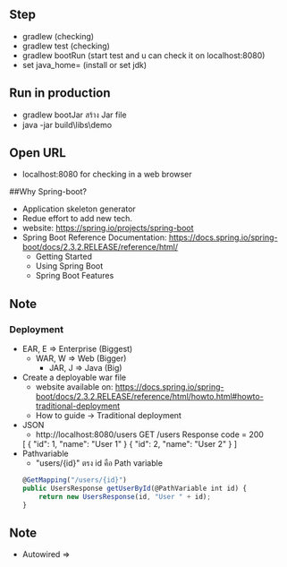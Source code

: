 ## Step
* gradlew (checking)
* gradlew test (checking)
* gradlew bootRun (start test and u can check it on localhost:8080)
* set java_home=<path> (install or set jdk)

## Run in production
* gradlew bootJar สร้าง Jar file
* java -jar build\libs\demo 

## Open URL
* localhost:8080 for checking in a web browser

##Why Spring-boot?
* Application skeleton generator
* Redue effort to add new tech.
* website: https://spring.io/projects/spring-boot
* Spring Boot Reference Documentation: https://docs.spring.io/spring-boot/docs/2.3.2.RELEASE/reference/html/
    * Getting Started
    * Using Spring Boot
    * Spring Boot Features

## Note
### Deployment
* EAR, E => Enterprise (Biggest)
    * WAR, W => Web (Bigger)
        * JAR, J => Java (Big)
* Create a deployable war file
    * website available on: https://docs.spring.io/spring-boot/docs/2.3.2.RELEASE/reference/html/howto.html#howto-traditional-deployment
    * How to guide -> Traditional deployment
* JSON
    * http://localhost:8080/users 
    GET /users
    Response code = 200
    <!-- array -->
    [
        <!-- object -->
        {
            "id": 1,
            "name": "User 1"
        }
        {
            "id": 2,
            "name": "User 2"
        }
    ]
* Pathvariable
    * "users/{id}" ตรง id คือ Path variable
    ```js
    @GetMapping("/users/{id}")
    public UsersResponse getUserById(@PathVariable int id) {
        return new UsersResponse(id, "User " + id);
    }
    ```
## Note
* Autowired => 